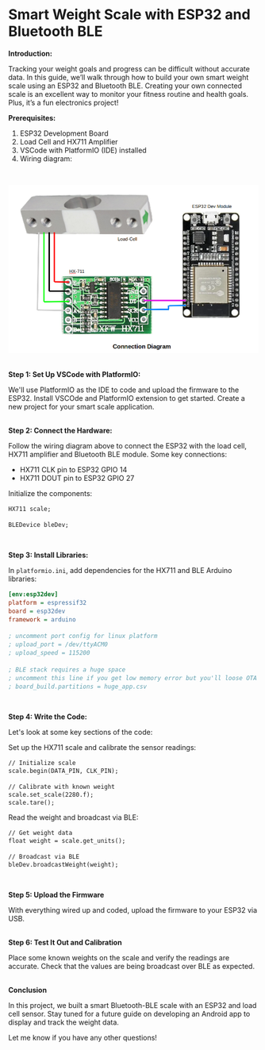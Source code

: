 # Smart Weight Scale with ESP32 and Bluetooth BLE

**Introduction:**

Tracking your weight goals and progress can be difficult without accurate data. In this guide, we’ll walk through how to build your own smart weight scale using an ESP32 and Bluetooth BLE. Creating your own connected scale is an excellent way to monitor your fitness routine and health goals. Plus, it’s a fun electronics project!

**Prerequisites:**

1. ESP32 Development Board
2. Load Cell and HX711 Amplifier
3. VSCode with PlatformIO (IDE) installed
4. Wiring diagram:
<br>

![Schematic diagram](connection_diagram.png)
<br><br>

**Step 1: Set Up VSCode with PlatformIO:**

We'll use PlatformIO as the IDE to code and upload the firmware to the ESP32. Install VSCOde and PlatformIO extension to get started. Create a new project for your smart scale application.
<br><br>

**Step 2: Connect the Hardware:**

Follow the wiring diagram above to connect the ESP32 with the load cell, HX711 amplifier and Bluetooth BLE module. Some key connections:

- HX711 CLK pin to ESP32 GPIO 14
- HX711 DOUT pin to ESP32 GPIO 27

Initialize the components:

```arduino
HX711 scale;

BLEDevice bleDev;
```
<br>

**Step 3: Install Libraries:**

In `platformio.ini`, add dependencies for the HX711 and BLE Arduino libraries:

```ini
[env:esp32dev]
platform = espressif32
board = esp32dev
framework = arduino

; uncomment port config for linux platform
; upload_port = /dev/ttyACM0
; upload_speed = 115200

; BLE stack requires a huge space
; uncomment this line if you get low memory error but you'll loose OTA capability
; board_build.partitions = huge_app.csv
```
<br>

**Step 4: Write the Code:**

Let's look at some key sections of the code:

Set up the HX711 scale and calibrate the sensor readings:

```arduino
// Initialize scale
scale.begin(DATA_PIN, CLK_PIN);

// Calibrate with known weight
scale.set_scale(2280.f);
scale.tare();
```

Read the weight and broadcast via BLE:

```arduino
// Get weight data
float weight = scale.get_units();

// Broadcast via BLE
bleDev.broadcastWeight(weight);
```
<br>

**Step 5: Upload the Firmware**

With everything wired up and coded, upload the firmware to your ESP32 via USB.
<br><br>

**Step 6: Test It Out and Calibration**

Place some known weights on the scale and verify the readings are accurate. Check that the values are being broadcast over BLE as expected.
<br><br>

**Conclusion**

In this project, we built a smart Bluetooth-BLE scale with an ESP32 and load cell sensor. Stay tuned for a future guide on developing an Android app to display and track the weight data. 

Let me know if you have any other questions!
